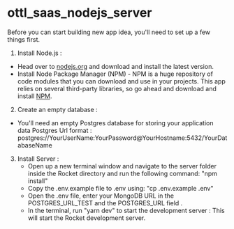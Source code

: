 # ottl_saas_nodejs_server

Before you can start building new app idea, you'll need to set up a few things first. 

1. Install Node.js : 
- Head over to [nodejs.org](nodejs.org) and download and install the latest version.
- Install Node Package Manager (NPM) - NPM is a huge repository of code modules that you can download and use in your projects. This app relies on several third-party libraries, so go ahead and download and install [NPM](https://www.npmjs.com/get-npm).
2. Create an empty database :
- You'll need an empty Postgres database for storing your application data 
Postgres Url format : postgres://YourUserName:YourPassword@YourHostname:5432/YourDatabaseName

3. Install Server :
	- Open up a new terminal window and navigate to the server folder inside the Rocket directory and run the following command: "npm install"
	- Copy the .env.example file to .env using: "cp .env.example .env"
	- Open the .env file, enter your MongoDB URL in the POSTGRES_URL_TEST and the POSTGRES_URL field .
	- In the terminal, run "yarn dev" to start the development server : This will start the Rocket development server.
